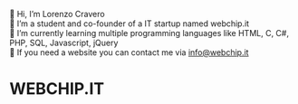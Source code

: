   👋 Hi, I’m Lorenzo Cravero </br>
  👀 I’m a student and co-founder of a IT startup named webchip.it </br>
  🌱 I’m currently learning multiple programming languages like HTML, C, C#, PHP, SQL, Javascript, jQuery </br>
  💞️ If you need a website you can contact me via info@webchip.it </br>
  
  # WEBCHIP.IT



